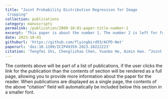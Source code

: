 ```yaml
---
title: "Joint Probability Distribution Regression for Image
 Cropping"
collection: publications
category: manuscripts
permalink: /publication/2009-10-01-paper-title-number-1
excerpt: 'This paper is about the number 1. The number 2 is left for future work.'
date: 2023-10-01
githuburl: 'https://github.com/flyingbird93/ACPD-Net'
paperurl: 'doi:10.1109/ICIP49359.2023.10222223'
citation: 'Tengfei Shi, Chenglizhao Chen, Yuanbo He, Aimin Hao. “Joint Probability Distribution Regression for Image Cropping”, IEEE International Conference on Image Processing (ICIP), 2023, pp.990-994.'
---
```


The contents above will be part of a list of publications, if the user clicks the link for the publication than the contents of section will be rendered as a full page, allowing you to provide more information about the paper for the reader. When publications are displayed as a single page, the contents of the above "citation" field will automatically be included below this section in a smaller font.
